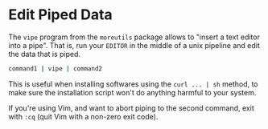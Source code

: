 # Edit Piped Data

The `vipe` program from the `moreutils` package allows to "insert a text editor into a pipe". That is, run your `EDITOR` in the middle of a unix pipeline and edit the data that is piped. 

```bash
command1 | vipe | command2
```

This is useful when installing softwares using the `curl ... | sh` method, to make sure the installation script won't do anything harmful to your system. 

If you're using Vim, and want to abort piping to the second command, exit with `:cq` (quit Vim with a non-zero exit code). 

